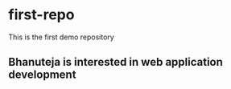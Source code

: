 # first-repo
This is the first demo repository

## Bhanuteja is interested in web application development
